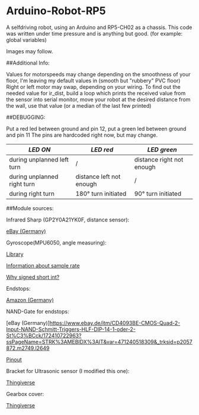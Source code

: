# Arduino-Robot-RP5
A selfdriving robot, using an Arduino and RP5-CH02 as a chassis.
This code was written under time pressure and is anything but good. (for example: global variables)

Images may follow.


##Additional Info:

  Values for motorspeeds may change depending on the smoothness of your floor, I'm leaving my default values in (smooth but "rubbery" PVC floor)
  Right or left motor may swap, depending on your wiring.
    To find out the needed value for ir_dist, build a loop which prints the received value from the sensor into serial monitor, move your robot at the desired distance from the wall, use that value (or a median of the last few printed)

 ##DEBUGGING:

  Put a red led between ground and pin 12, put a green led between ground and pin 11
  The pins are hardcoded right now, but may change.
  
  *LED ON* | *LED red* | *LED green*
  --- | --- | ---
  during unplanned left turn | / | distance right not enough
  during unplanned right turn | distance left not enough | /
  during right turn | 180° turn initiated | 90° turn initiated
  

 ##Module sources:

  Infrared Sharp (GP2Y0A21YK0F, distance sensor):
  
  [eBay (Germany)](https://www.ebay.de/itm/Sharp-IR-Sensor-GP2Y0A21YK0F-Distanzsensor-Kabel-Arduino-Infrarot-Raspberry-Pi/253638031006)
  

  Gyroscope(MPU6050, angle measuring):
  
  [Library](https://github.com/tockn/MPU6050_tockn)
  
  [Information about sample rate](https://www.researchgate.net/post/Who_have_used_the_Arduino_and_mpu6050_Can_you_tell_me_how_to_set_the_sample_rate_for_mpu6050)
  
  [Why signed short int?](https://www.luis.uni-hannover.de/fileadmin/kurse/material/CKurs/list_Operatoren.pdf)

  
  Endstops:
  
  [Amazon (Germany)](https://www.amazon.de/gp/product/B0744HCY6G)

  
  NAND-Gate for endstops:
  
  [eBay (Germany)]https://www.ebay.de/itm/CD4093BE-CMOS-Quad-2-Input-NAND-Schmitt-Triggers-HLF-DIP-14-1-oder-2-St%C3%BCck/172410722963?ssPageName=STRK%3AMEBIDX%3AIT&var=471240518309&_trksid=p2057872.m2749.l2649
  
  [Pinout](https://www.petervis.com/GCSE_Design_and_Technology_Electronic_Products/nand-gate-timers/nand-gate-timer-delay-on/cd4093b-pinout.gif)

  
  Bracket for Ultrasonic sensor (I modified this one):
  
  [Thingiverse](https://www.thingiverse.com/thing:189585)

  
  Gearbox cover:
  
  [Thingiverse](https://www.thingiverse.com/thing:2985540)
